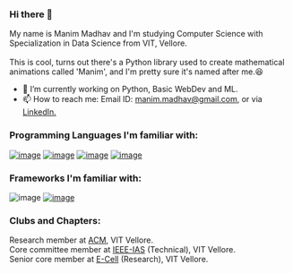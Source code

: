 ### Hi there 👋
My name is Manim Madhav and I'm studying Computer Science with Specialization in Data Science from VIT, Vellore.<br/>
<br/>
This is cool, turns out there's a Python library used to create mathematical animations called 'Manim', and I'm pretty sure it's named after me.:laughing:<br/>

- 🔭 I’m currently working on Python, Basic WebDev and ML.
- 📫 How to reach me: Email ID: manim.madhav@gmail.com, or via <a href='https://www.linkedin.com/in/manim-madhav-6103121b4/'>LinkedIn.</a><br>
### Programming Languages I'm familiar with:
[![image](https://img.shields.io/badge/Python-14354C?style=for-the-badge&logo=python&logoColor=white)](https://www.python.org/)
[![image](https://img.shields.io/badge/C%2B%2B-00599C?style=for-the-badge&logo=c%2B%2B&logoColor=white)](https://www.cprogramming.com/)
[![image](https://img.shields.io/badge/HTML5-E34F26?style=for-the-badge&logo=html5&logoColor=white)](https://www.w3schools.com/html/)
[![image](https://img.shields.io/badge/CSS3-1572B6?style=for-the-badge&logo=css3&logoColor=white)](https://www.w3schools.com/css/)
<br/>
### Frameworks I'm familiar with:
![image](https://img.shields.io/badge/MATPLOTLIB-PYTHON-RED)
[![image](https://img.shields.io/badge/SCI--KIT%20LEARN-PYTHON-red)](https://scikit-learn.org/)
### Clubs and Chapters: 
Research member at <a href='https://github.com/ACM-VIT' target='_blank'>ACM</a>, VIT Vellore.<br/>
Core committee member at <a href='https://www.ieeeiasvit.com/'>IEEE-IAS<a/> (Technical), VIT Vellore.<br/>
Senior core member at <a href='https://ecellvit.com/'>E-Cell<a/> (Research), VIT Vellore.
